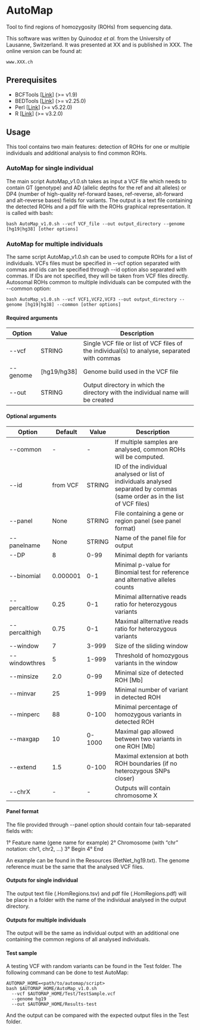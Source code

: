 # AutoMap
Tool to find regions of homozygosity (ROHs) from sequencing data.

This software was written by Quinodoz *et al.* from the University of Lausanne, Switzerland. It was presented at XX and is published in XXX.
The online version can be found at: 
```
www.XXX.ch
```

## Prerequisites
+ BCFTools [[Link](https://samtools.github.io/bcftools/howtos/install.html)] (>= v1.9)
+ BEDTools [[Link](https://bedtools.readthedocs.io/en/latest/content/installation.html)] (>= v2.25.0)
+ Perl [[Link](https://www.perl.org/get.html)] (>= v5.22.0)
+ R [[Link](https://cran.r-project.org/mirrors.html)] (>= v3.2.0)

## Usage
This tool contains two main features: detection of ROHs for one or multiple individuals and additional analysis to find common ROHs.
### AutoMap for single individual
The main script AutoMap_v1.0.sh takes as input a VCF file which needs to contain GT (genotype) and AD (allelic depths for the ref and alt alleles) or DP4 (number of high-quality ref-forward bases, ref-reverse, alt-forward and alt-reverse bases) fields for variants. The output is a text file containing the detected ROHs and a pdf file with the ROHs graphical representation.
It is called with bash:
```
bash AutoMap_v1.0.sh --vcf VCF_file --out output_directory --genome [hg19|hg38] [other options]
```
### AutoMap for multiple individuals
The same script AutoMap_v1.0.sh can be used to compute ROHs for a list of individuals. VCFs files must be specified in --vcf option separated with commas and ids can be specified through --id option also separated with commas. If IDs are not specified, they will be taken from VCF files directly.
Autosomal ROHs common to multiple individuals can be computed with the --common option:
```
bash AutoMap_v1.0.sh --vcf VCF1,VCF2,VCF3 --out output_directory --genome [hg19|hg38] --common [other options]
```
#### Required arguments
Option | Value | Description
--- | --- | ---
--vcf | STRING | Single VCF file or list of VCF files of the individual(s) to analyse, separated with commas
--genome | [hg19/hg38] | Genome build used in the VCF file
--out | STRING | Output directory in which the directory with the individual name will be created

#### Optional arguments
Option | Default | Value | Description
--- | --- | --- | ---
--common | - | - | If multiple samples are analysed, common ROHs will be computed.
--id | from VCF | STRING | ID of the individual analysed or list of individuals analysed separated by commas (same order as in the list of VCF files)
--panel | None | STRING | File containing a gene or region panel (see panel format)
--panelname | None | STRING | Name of the panel file for output
--DP | 8 | 0-99 | Minimal depth for variants
--binomial | 0.000001 | 0-1 | Minimal p-value for Binomial test for reference and alternative alleles counts
--percaltlow | 0.25 | 0-1 | Minimal allternative reads ratio for heterozygous variants
--percalthigh | 0.75 | 0-1 | Maximal allternative reads ratio for heterozygous variants
--window | 7 | 3-999 | Size of the sliding window
--windowthres | 5 | 1-999 | Threshold of homozygous variants in the window
--minsize | 2.0 | 0-99 | Minimal size of detected ROH [Mb]
--minvar | 25 | 1-999 | Minimal number of variant in detected ROH
--minperc | 88 | 0-100 | Minimal percentage of homozygous variants in detected ROH
--maxgap | 10 | 0-1000 | Maximal gap allowed between two variants in one ROH [Mb]
--extend | 1.5 | 0-100 | Maximal extension at both ROH boundaries (if no heterozygous SNPs closer)
--chrX   | - | - | Outputs will contain chromosome X  

#### Panel format
The file provided through --panel option should contain four tab-separated fields with:

1° Feature name (gene name for example)
2° Chromosome (with “chr” notation: chr1, chr2, ...)
3° Begin
4° End

An example can be found in the Resources (RetNet_hg19.txt). The genome reference must be the same that the analysed VCF files.

#### Outputs for single individual
The output text file (.HomRegions.tsv) and pdf file (.HomRegions.pdf) will be place in a folder with the name of the individual analysed in the output directory.

#### Outputs for multiple individuals
The output will be the same as individual output with an additional one containing the common regions of all analysed individuals.

#### Test sample
A testing VCF with random variants can be found in the Test folder. The following command can be done to test AutoMap:
```
AUTOMAP_HOME=<path/to/automap/script>
bash $AUTOMAP_HOME/AutoMap_v1.0.sh
  --vcf $AUTOMAP_HOME/Test/TestSample.vcf
  --genome hg19
  --out $AUTOMAP_HOME/Results-test
```
And the output can be compared with the expected output files in the Test folder.
